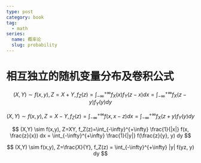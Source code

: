 ```yaml
---
type: post
category: book
tag:
  - math
series:
  name: 概率论
  slug: probability
---
```


# 相互独立的随机变量分布及卷积公式

$$
(X,Y) \sim f(x,y), Z=X+Y, f_Z(z)=\int_{-\infty}^{+\infty}f_X(x)f_Y(z-x)dx = \int_{-\infty}^{+\infty}f_X(z-y)f_Y(y)dy
$$

$$
(X,Y) \sim f(x,y), Z=X-Y, f_Z(z)=\int_{-\infty}^{+\infty}f(x,x-z)dx = \int_{-\infty}^{+\infty}f_X(z+y)f_Y(y)dy
$$

$$
(X,Y) \sim f(x,y), Z=XY, f_Z(z)=\int_{-\infty}^{+\infty} \frac{1}{|x|} f(x, \frac{z}{x}) dx = \int_{-\infty}^{+\infty} \frac{1}{|y|} f(\frac{z}{y}, y) dy
$$

$$
(X,Y) \sim f(x,y), Z=\frac{X}{Y}, f_Z(z) = \int_{-\infty}^{+\infty} |y| f(yz, y) dy
$$

